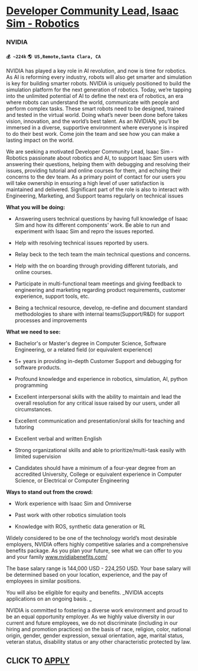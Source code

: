 # [Developer Community Lead, Isaac Sim - Robotics](https://www.remotewlb.com/apply/developer-community-lead-isaac-sim-robotics)  
### NVIDIA  
#### `💰 ~224k` `🌎 US,Remote,Santa Clara, CA`  

NVIDIA has played a key role in AI revolution, and now is time for robotics. As AI is reforming every industry, robots will also get smarter and simulation is key for building smarter robots. NVIDIA is uniquely positioned to build the simulation platform for the next generation of robotics. Today, we’re tapping into the unlimited potential of AI to define the next era of robotics, an era where robots can understand the world, communicate with people and perform complex tasks. These smart robots need to be designed, trained and tested in the virtual world. Doing what’s never been done before takes vision, innovation, and the world’s best talent. As an NVIDIAN, you’ll be immersed in a diverse, supportive environment where everyone is inspired to do their best work. Come join the team and see how you can make a lasting impact on the world.

We are seeking a motivated Developer Community Lead, Isaac Sim - Robotics passionate about robotics and AI, to support Isaac Sim users with answering their questions, helping them with debugging and resolving their issues, providing tutorial and online courses for them, and echoing their concerns to the dev team. As a primary point of contact for our users you will take ownership in ensuring a high level of user satisfaction is maintained and delivered. Significant part of the role is also to interact with Engineering, Marketing, and Support teams regularly on technical issues

**What you will be doing:**

  * Answering users technical questions by having full knowledge of Isaac Sim and how its different components' work. Be able to run and experiment with Isaac Sim and repro the issues reported.

  * Help with resolving technical issues reported by users.

  * Relay beck to the tech team the main technical questions and concerns.

  * Help with the on boarding through providing different tutorials, and online courses. 

  * Participate in multi-functional team meetings and giving feedback to engineering and marketing regarding product requirements, customer experience, support tools, etc.

  * Being a technical resource, develop, re-define and document standard methodologies to share with internal teams(Support/R&D) for support processes and improvements

 **What we need to see:**

  * Bachelor's or Master's degree in Computer Science, Software Engineering, or a related field (or equivalent experience)

  * 5+ years in providing in-depth Customer Support and debugging for software products.

  * Profound knowledge and experience in robotics, simulation, AI, python programming 

  * Excellent interpersonal skills with the ability to maintain and lead the overall resolution for any critical issue raised by our users, under all circumstances.

  * Excellent communication and presentation/oral skills for teaching and tutoring 

  * Excellent verbal and written English 

  * Strong organizational skills and able to prioritize/multi-task easily with limited supervision

  * Candidates should have a minimum of a four-year degree from an accredited University, College or equivalent experience in Computer Science, or Electrical or Computer Engineering

 **Ways to stand out from the crowd:**

  * Work experience with Isaac Sim and Omniverse

  * Past work with other robotics simulation tools

  * Knowledge with ROS, synthetic data generation or RL 

Widely considered to be one of the technology world’s most desirable employers, NVIDIA offers highly competitive salaries and a comprehensive benefits package. As you plan your future, see what we can offer to you and your family www.nvidiabenefits.com/

The base salary range is 144,000 USD - 224,250 USD. Your base salary will be determined based on your location, experience, and the pay of employees in similar positions.

You will also be eligible for equity and benefits. _NVIDIA accepts applications on an ongoing basis. _

NVIDIA is committed to fostering a diverse work environment and proud to be an equal opportunity employer. As we highly value diversity in our current and future employees, we do not discriminate (including in our hiring and promotion practices) on the basis of race, religion, color, national origin, gender, gender expression, sexual orientation, age, marital status, veteran status, disability status or any other characteristic protected by law.

  
## CLICK TO [APPLY](https://www.remotewlb.com/apply/developer-community-lead-isaac-sim-robotics)

